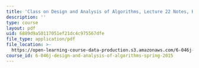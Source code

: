 ```yaml
---
title: 'Class on Design and Analysis of Algorithms, Lecture 22 Notes, Handwritten'
description: ''
type: course
layout: pdf
uid: 6889d9a50117051ef21dc4c975567dfe
file_type: application/pdf
file_location: >-
  https://open-learning-course-data-production.s3.amazonaws.com/6-046j-design-and-analysis-of-algorithms-spring-2015/6889d9a50117051ef21dc4c975567dfe_MIT6_046JS15_writtenlec22.pdf
course_id: 6-046j-design-and-analysis-of-algorithms-spring-2015
---
```

